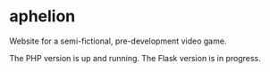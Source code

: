 # aphelion
Website for a semi-fictional, pre-development video game.

The PHP version is up and running.
The Flask version is in progress.
